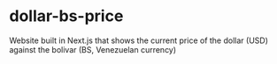 # dollar-bs-price
Website built in Next.js that shows the current price of the dollar (USD) against the bolivar (BS, Venezuelan currency)